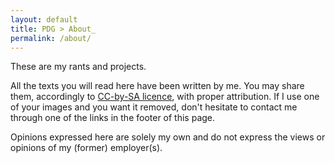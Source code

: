 ```yaml
---
layout: default
title: PDG > About_
permalink: /about/
---
```


These are my rants and projects. 

All the texts you will read here have been written by me. You may share them, accordingly to [CC-by-SA licence](https://creativecommons.org/licenses/by-sa/4.0/), with proper attribution. If I use one of your images and you want it removed, don't hesitate to contact me through one of the links in the footer of this page.

Opinions expressed here are solely my own and do not express the views or opinions of my (former) employer(s).